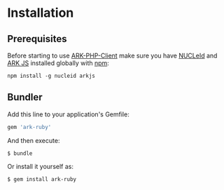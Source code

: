 # Installation

## Prerequisites

Before starting to use [ARK-PHP-Client](https://github.com/faustbrian/Ark-PHP-Client) make sure you have [NUCLeId](https://github.com/ArkEcosystem/nucleid) and [ARK JS](https://github.com/ArkEcosystem/ark-js) installed globally with [npm](https://www.npmjs.com/):

```
npm install -g nucleid arkjs
```

## Bundler

Add this line to your application's Gemfile:

```ruby
gem 'ark-ruby'
```

And then execute:

    $ bundle

Or install it yourself as:

    $ gem install ark-ruby
